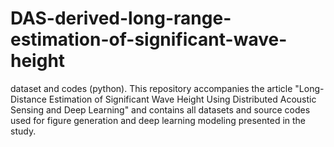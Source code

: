 # DAS-derived-long-range-estimation-of-significant-wave-height
dataset and codes (python).
This repository accompanies the article "Long-Distance Estimation of Significant Wave Height Using Distributed Acoustic Sensing and Deep Learning" and contains all datasets and source codes used for figure generation and deep learning modeling presented in the study.
